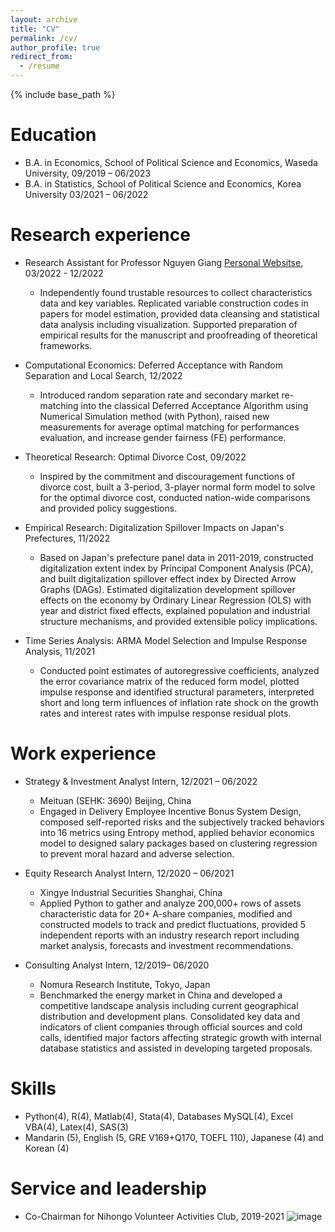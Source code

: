 ```yaml
---
layout: archive
title: "CV"
permalink: /cv/
author_profile: true
redirect_from:
  - /resume
---
```


{% include base_path %}

Education
======
* B.A. in Economics, School of Political Science and Economics, Waseda University, 09/2019 – 06/2023
* B.A. in Statistics, School of Political Science and Economics, Korea University 03/2021 – 06/2022

Research experience
======
* Research Assistant for Professor Nguyen Giang [Personal Websitse](https://giangnguyen.org/), 03/2022 - 12/2022
  * Independently found trustable resources to collect characteristics data and key variables. Replicated variable construction codes in papers for model estimation, provided data cleansing and statistical data analysis including visualization. Supported preparation of empirical results for the manuscript and proofreading of theoretical frameworks. 
 
* Computational Economics: Deferred Acceptance with Random Separation and Local Search, 12/2022
  * Introduced random separation rate and secondary market re-matching into the classical Deferred Acceptance Algorithm using Numerical Simulation method (with Python), raised new measurements for average optimal matching for performances evaluation, and increase gender fairness (FE) performance.

* Theoretical Research: Optimal Divorce Cost, 09/2022 
  * Inspired by the commitment and discouragement functions of divorce cost, built a 3-period, 3-player normal form model to solve for the optimal divorce cost, conducted nation-wide comparisons and provided policy suggestions.

 
* Empirical Research:  Digitalization Spillover Impacts on Japan's Prefectures, 11/2022 
  * Based on Japan's prefecture panel data in 2011-2019, constructed digitalization extent index by Principal Component Analysis (PCA), and built digitalization spillover effect index by Directed Arrow Graphs (DAGs). Estimated digitalization development spillover effects on the economy by Ordinary Linear Regression (OLS) with year and district fixed effects, explained population and industrial structure mechanisms, and provided extensible policy implications.  


* Time Series Analysis: ARMA Model Selection and Impulse Response Analysis, 11/2021
  * Conducted point estimates of autoregressive coefficients, analyzed the error covariance matrix of the reduced form model, plotted impulse response and identified structural parameters, interpreted short and long term influences of inflation rate shock on the growth rates and interest rates with impulse response residual plots.

 


Work experience
======
* Strategy & Investment Analyst Intern, 12/2021 – 06/2022
  * Meituan (SEHK: 3690) Beijing, China
  * Engaged in Delivery Employee Incentive Bonus System Design, composed self-reported risks and the subjectively tracked behaviors into 16 metrics using Entropy method, applied behavior economics model to designed salary packages based on clustering regression to prevent moral hazard and adverse selection. 

* Equity Research Analyst Intern, 12/2020 – 06/2021
  * Xingye Industrial Securities Shanghai, China
  * Applied Python to gather and analyze 200,000+ rows of assets characteristic data for 20+ A-share companies, modified and constructed models to track and predict fluctuations, provided 5 independent reports with an industry research report including market analysis, forecasts and investment recommendations.
 

* Consulting Analyst Intern, 12/2019– 06/2020
  * Nomura Research Institute, Tokyo, Japan
  * Benchmarked the energy market in China and developed a competitive landscape analysis including current geographical distribution and development plans. Consolidated key data and indicators of client companies through official sources and cold calls, identified major factors affecting strategic growth with internal database statistics and assisted in developing targeted proposals.


  
Skills
======
* Python(4), R(4), Matlab(4), Stata(4), Databases MySQL(4), Excel VBA(4), Latex(4), SAS(3)
* Mandarin (5), English (5, GRE V169+Q170, TOEFL 110), Japanese (4) and Korean (4)

Service and leadership
======
* Co-Chairman for Nihongo Volunteer Activities Club, 2019-2021
![image](https://user-images.githubusercontent.com/120612840/207855083-912a9c4f-c0ee-47bb-ba20-236e5608e8b5.png)
